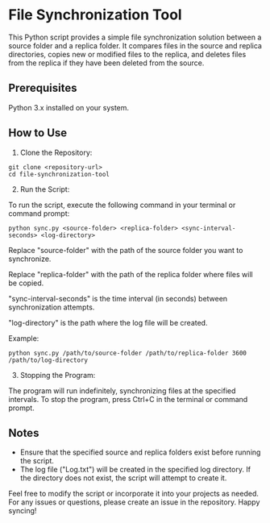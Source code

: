 # File Synchronization Tool
This Python script provides a simple file synchronization solution between a source folder and a replica folder. It compares files in the source and replica directories, copies new or modified files to the replica, and deletes files from the replica if they have been deleted from the source.

## Prerequisites
Python 3.x installed on your system.

## How to Use
1. Clone the Repository:
   
```
git clone <repository-url>
cd file-synchronization-tool
```

2. Run the Script:

To run the script, execute the following command in your terminal or command prompt:

```
python sync.py <source-folder> <replica-folder> <sync-interval-seconds> <log-directory>
```

Replace "source-folder" with the path of the source folder you want to synchronize.

Replace "replica-folder" with the path of the replica folder where files will be copied.

"sync-interval-seconds" is the time interval (in seconds) between synchronization attempts.

"log-directory" is the path where the log file will be created.

Example:

```
python sync.py /path/to/source-folder /path/to/replica-folder 3600 /path/to/log-directory
```

3. Stopping the Program:

The program will run indefinitely, synchronizing files at the specified intervals. To stop the program, press Ctrl+C in the terminal or command prompt.

## Notes
- Ensure that the specified source and replica folders exist before running the script.
- The log file ("Log.txt") will be created in the specified log directory. If the directory does not exist, the script will attempt to create it.

Feel free to modify the script or incorporate it into your projects as needed. For any issues or questions, please create an issue in the repository. Happy syncing!

